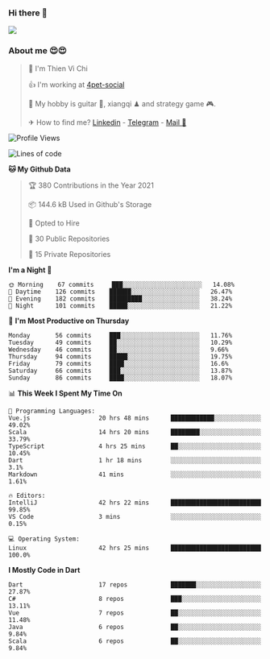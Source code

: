 ### Hi there 👋
![](https://media1.tenor.com/images/9aa4aee77151757a310fcdb4b8fd2a0a/tenor.gif?itemid=12671405)

### About me 😍😍

> 🙎 I'm Thien Vi Chi
> 
> 👍 I'm working at [4pet-social](https://github.com/4pet-social)
>
> 🥞 My hobby is guitar 🎸, xiangqi ♟ and strategy game 🎮.
> 
> ✈ How to find me? [Linkedin](https://www.linkedin.com/in/tvc12/) - [Telegram](https://t.me/yeutham212) - [Mail 📧](mailto:meomeocf98@gmail.com)
> 

<!--START_SECTION:waka-->
![Profile Views](http://img.shields.io/badge/Profile%20Views-3-blue)

![Lines of code](https://img.shields.io/badge/From%20Hello%20World%20I%27ve%20Written-731567%20lines%20of%20code-blue)

**🐱 My Github Data** 

> 🏆 380 Contributions in the Year 2021
 > 
> 📦 144.6 kB Used in Github's Storage 
 > 
> 💼 Opted to Hire
 > 
> 📜 30 Public Repositories 
 > 
> 🔑 15 Private Repositories  
 > 
**I'm a Night 🦉** 

```text
🌞 Morning    67 commits     ███░░░░░░░░░░░░░░░░░░░░░░   14.08% 
🌆 Daytime    126 commits    ██████░░░░░░░░░░░░░░░░░░░   26.47% 
🌃 Evening    182 commits    █████████░░░░░░░░░░░░░░░░   38.24% 
🌙 Night      101 commits    █████░░░░░░░░░░░░░░░░░░░░   21.22%

```
📅 **I'm Most Productive on Thursday** 

```text
Monday       56 commits     ███░░░░░░░░░░░░░░░░░░░░░░   11.76% 
Tuesday      49 commits     ██░░░░░░░░░░░░░░░░░░░░░░░   10.29% 
Wednesday    46 commits     ██░░░░░░░░░░░░░░░░░░░░░░░   9.66% 
Thursday     94 commits     █████░░░░░░░░░░░░░░░░░░░░   19.75% 
Friday       79 commits     ████░░░░░░░░░░░░░░░░░░░░░   16.6% 
Saturday     66 commits     ███░░░░░░░░░░░░░░░░░░░░░░   13.87% 
Sunday       86 commits     ████░░░░░░░░░░░░░░░░░░░░░   18.07%

```


📊 **This Week I Spent My Time On** 

```text
💬 Programming Languages: 
Vue.js                   20 hrs 48 mins      ████████████░░░░░░░░░░░░░   49.02% 
Scala                    14 hrs 20 mins      ████████░░░░░░░░░░░░░░░░░   33.79% 
TypeScript               4 hrs 25 mins       ██░░░░░░░░░░░░░░░░░░░░░░░   10.45% 
Dart                     1 hr 18 mins        ░░░░░░░░░░░░░░░░░░░░░░░░░   3.1% 
Markdown                 41 mins             ░░░░░░░░░░░░░░░░░░░░░░░░░   1.61%

🔥 Editors: 
IntelliJ                 42 hrs 22 mins      █████████████████████████   99.85% 
VS Code                  3 mins              ░░░░░░░░░░░░░░░░░░░░░░░░░   0.15%

💻 Operating System: 
Linux                    42 hrs 25 mins      █████████████████████████   100.0%

```

**I Mostly Code in Dart** 

```text
Dart                     17 repos            ███████░░░░░░░░░░░░░░░░░░   27.87% 
C#                       8 repos             ███░░░░░░░░░░░░░░░░░░░░░░   13.11% 
Vue                      7 repos             ██░░░░░░░░░░░░░░░░░░░░░░░   11.48% 
Java                     6 repos             ██░░░░░░░░░░░░░░░░░░░░░░░   9.84% 
Scala                    6 repos             ██░░░░░░░░░░░░░░░░░░░░░░░   9.84%

```



<!--END_SECTION:waka-->